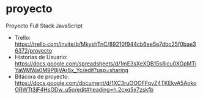 # proyecto
Proyecto Full Stack JavaScript
- Trello: https://trello.com/invite/b/MkyshTnC/89210f944cb6ee5e7dbc25f0bae36372/proyecto
- Historias de Usuario: https://docs.google.com/spreadsheets/d/1mE3sXeXDB15s8lcu0XGpMTiYaWMWa0M9P8jVAr6x_Yc/edit?usp=sharing
- Bitácora de proyecto: https://docs.google.com/document/d/1XC3ruOOOFFqvZ4TKEkvA5AokoORWTt3jF4HsODw_u5o/edit#heading=h.2cxq5x7zskfb
